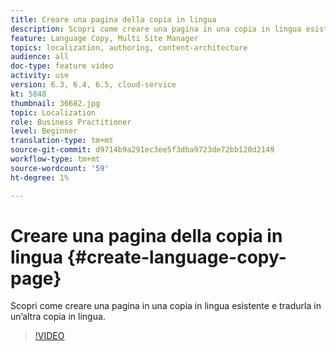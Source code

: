 ```yaml
---
title: Creare una pagina della copia in lingua
description: Scopri come creare una pagina in una copia in lingua esistente e tradurla in un’altra copia in lingua.
feature: Language Copy, Multi Site Manager
topics: localization, authoring, content-architecture
audience: all
doc-type: feature video
activity: use
version: 6.3, 6.4, 6.5, cloud-service
kt: 5848
thumbnail: 36682.jpg
topic: Localization
role: Business Practitioner
level: Beginner
translation-type: tm+mt
source-git-commit: d9714b9a291ec3ee5f3dba9723de72bb120d2149
workflow-type: tm+mt
source-wordcount: '59'
ht-degree: 1%

---
```



# Creare una pagina della copia in lingua {#create-language-copy-page}

Scopri come creare una pagina in una copia in lingua esistente e tradurla in un’altra copia in lingua.

>[!VIDEO](https://video.tv.adobe.com/v/36682?quality=12&learn=on)
